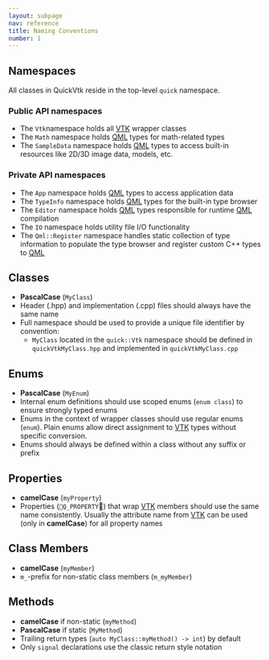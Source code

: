 ```yaml
---
layout: subpage
nav: reference
title: Naming Conventions
number: 1
---
```


## Namespaces

All classes in QuickVtk reside in the top-level `quick` namespace.

### Public API namespaces
- The `Vtk`namespace holds all [VTK](https://vtk.org/) wrapper classes
- The `Math` namespace holds [QML](https://doc.qt.io/qt-5/qtqml-index.html) types for math-related types
- The `SampleData` namespace holds [QML](https://doc.qt.io/qt-5/qtqml-index.html) types to access built-in resources like 2D/3D image data, models, etc.

### Private API namespaces
- The `App` namespace holds [QML](https://doc.qt.io/qt-5/qtqml-index.html) types to access application data
- The `TypeInfo` namespace holds [QML](https://doc.qt.io/qt-5/qtqml-index.html) types for the built-in type browser
- The `Editor` namespace holds [QML](https://doc.qt.io/qt-5/qtqml-index.html) types responsible for runtime [QML](https://doc.qt.io/qt-5/qtqml-index.html) compilation
- The `IO` namespace holds utility file I/O functionality
- The `Qml::Register` namespace handles static collection of type information to populate the type browser and register custom C++ types to [QML](https://doc.qt.io/qt-5/qtqml-index.html)

## Classes
- **PascalCase** (`MyClass`)
- Header (.hpp) and implementation (.cpp) files should always have the same name
- Full namespace should be used to provide a unique file identifier by convention:
  - `MyClass` located in the `quick::Vtk` namespace should be defined in `quickVtkMyClass.hpp` and implemented in `quickVtkMyClass.cpp`

## Enums
- **PascalCase** (`MyEnum`)
- Internal enum definitions should use scoped enums (`enum class`) to ensure strongly typed enums
- Enums in the context of wrapper classes should use regular enums (`enum`). Plain enums allow direct assignment to [VTK](https://vtk.org/) types without specific conversion.
- Enums should always be defined within a class without any suffix or prefix

## Properties
- **camelCase** (`myProperty`)
- Properties (`Q_PROPERTY`) that wrap [VTK](https://vtk.org/) members should use the same name consistently. Usually the attribute name from [VTK](https://vtk.org/) can be used (only in **camelCase**) for all property names

## Class Members
- **camelCase**  (`myMember`)
- `m_`-prefix for non-static class members (`m_myMember`)

## Methods
- **camelCase** if non-static (`myMethod`)
- **PascalCase** if static (`MyMethod`)
- Trailing return types (`auto MyClass::myMethod() -> int`) by default
- Only `signal` declarations use the classic return style notation

